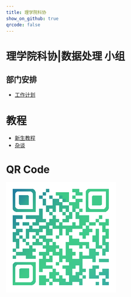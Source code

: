```yaml
---
title: 理学院科协
show_on_github: true
qrcode: false
---
```


# 理学院科协|数据处理 小组
## 部门安排

* [工作计划](./task)

# 教程

* [新生教程](./tutorial)
* [杂谈](./others)

# QR Code
![index-qrcode](./img/index-qrcode.png)